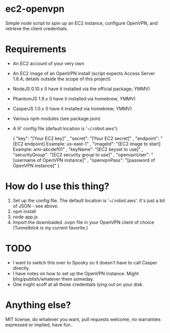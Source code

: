 ec2-openvpn
===========

Simple node script to spin up an EC2 instance, configure OpenVPN, and retrieve the client credentials.

Requirements
============
* An EC2 account of your very own
* An EC2 image of an OpenVPN install (script expects Access Server 1.8.4; details outside the scope of this project)
* NodeJS 0.10.x (I have it installed via the official package; YMMV)
* PhantomJS 1.9.x (I have it installed via homebrew; YMMV)
* CasperJS 1.0.x (I have it installed via homebrew; YMMV)
* Various npm modules (see package.json)
* A lil' config file (default location is '~/.robot.aws'):

    {
      "key": "[Your EC2 key]"
    , "secret": "[Your EC2 secret]"
    , "endpoint": "[EC2 endpoint] Example: us-east-1"
    , "imageId": "[EC2 image to start] Example: ami-abcdef01"
    , "keyName": "[EC2 keyset to use]"
    , "securityGroup": "[EC2 security group to use]"
    , "openvpnUser": "[username of OpenVPN instance]"
    , "openvpnPass": "[password of OpenVPN instance]"
    }

How do I use this thing?
========================
1. Set up the config file. The default location is '~/.robot.aws'. It's just a bit of JSON - see above.
2. npm install
3. node app.js
4. Import the downloaded .ovpn file in your OpenVPN client of choice (Tunnelblick is my current favorite.)

TODO
====
* I want to switch this over to Spooky so it doesn't have to call Casper directly.
* I have notes on how to set up the OpenVPN instance. Might blog/publish/whatever them someday.
* One might scoff at all those credentials lying out on your disk.

Anything else?
==============
MIT license, do whatever you want, pull requests welcome, no warranties expressed or implied, have fun.